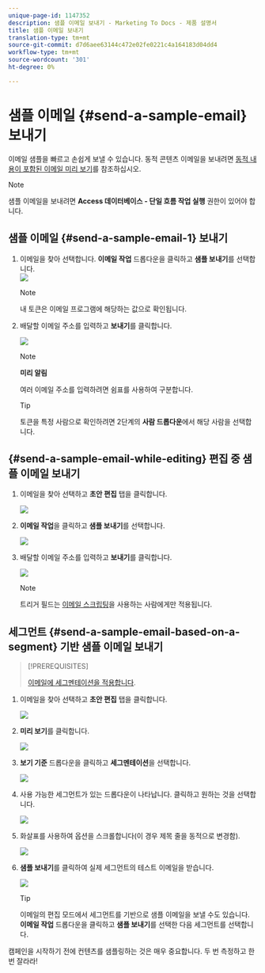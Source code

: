 ```yaml
---
unique-page-id: 1147352
description: 샘플 이메일 보내기 - Marketing To Docs - 제품 설명서
title: 샘플 이메일 보내기
translation-type: tm+mt
source-git-commit: d7d6aee63144c472e02fe0221c4a164183d04dd4
workflow-type: tm+mt
source-wordcount: '301'
ht-degree: 0%

---
```



# 샘플 이메일 {#send-a-sample-email} 보내기

이메일 샘플을 빠르고 손쉽게 보낼 수 있습니다. 동적 콘텐츠 이메일을 보내려면 [동적 내용이 포함된 이메일 미리 보기](../../../../product-docs/email-marketing/general/functions-in-the-editor/preview-an-email-with-dynamic-content.md)를 참조하십시오.

>[!NOTE]
>
>샘플 이메일을 보내려면 **Access 데이터베이스 - 단일 흐름 작업 실행** 권한이 있어야 합니다.

## 샘플 이메일 {#send-a-sample-email-1} 보내기

1. 이메일을 찾아 선택합니다. **이메일 작업** 드롭다운을 클릭하고 **샘플 보내기**&#x200B;를 선택합니다.\
   ![](assets/one-281-29.jpg)

   >[!NOTE]
   >
   >내 토큰은 이메일 프로그램에 해당하는 값으로 확인됩니다.

1. 배달할 이메일 주소를 입력하고 **보내기**&#x200B;를 클릭합니다.

   ![](assets/two.png)

   >[!NOTE]
   >
   >**미리 알림**
   >
   >
   >여러 이메일 주소를 입력하려면 쉼표를 사용하여 구분합니다.

   >[!TIP]
   >
   >토큰을 특정 사람으로 확인하려면 2단계의 **사람 드롭다운**&#x200B;에서 해당 사람을 선택합니다.

## {#send-a-sample-email-while-editing} 편집 중 샘플 이메일 보내기

1. 이메일을 찾아 선택하고 **초안 편집** 탭을 클릭합니다.

   ![](assets/three-281-29.jpg)

1. **이메일 작업**&#x200B;을 클릭하고 **샘플 보내기**&#x200B;를 선택합니다.

   ![](assets/four.png)

1. 배달할 이메일 주소를 입력하고 **보내기**&#x200B;를 클릭합니다.

   ![](assets/two.png)

   >[!NOTE]
   >
   >트리거 필드는 [이메일 스크립팅](http://developers.marketo.com/documentation/velocity-script/)을 사용하는 사람에게만 적용됩니다.

## 세그먼트 {#send-a-sample-email-based-on-a-segment} 기반 샘플 이메일 보내기

>[!PREREQUISITES]
>
>[이메일에 세그멘테이션을 적용합니다](http://docs.marketo.com/display/public/DOCS/Using+Dynamic+Content+in+an+Email).

1. 이메일을 찾아 선택하고 **초안 편집** 탭을 클릭합니다.

   ![](assets/three-281-29.jpg)

1. **미리 보기**&#x200B;를 클릭합니다.

   ![](assets/1.png)

1. **보기 기준** 드롭다운을 클릭하고 **세그멘테이션**&#x200B;을 선택합니다.

   ![](assets/2.png)

1. 사용 가능한 세그먼트가 있는 드롭다운이 나타납니다. 클릭하고 원하는 것을 선택합니다.

   ![](assets/3.png)

1. 화살표를 사용하여 옵션을 스크롤합니다(이 경우 제목 줄을 동적으로 변경함).

   ![](assets/4.png)

1. **샘플 보내기**&#x200B;를 클릭하여 실제 세그먼트의 테스트 이메일을 받습니다.

   ![](assets/5.png)

   >[!TIP]
   >
   >이메일의 편집 모드에서 세그먼트를 기반으로 샘플 이메일을 보낼 수도 있습니다. **이메일 작업** 드롭다운을 클릭하고 **샘플 보내기**&#x200B;를 선택한 다음 세그먼트를 선택합니다.

캠페인을 시작하기 전에 컨텐츠를 샘플링하는 것은 매우 중요합니다. 두 번 측정하고 한 번 잘라라!
